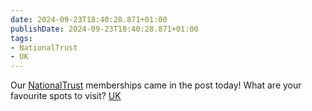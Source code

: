```yaml
---
date: 2024-09-23T18:40:28.871+01:00
publishDate: 2024-09-23T18:40:28.871+01:00
tags:
- NationalTrust
- UK
---
```


Our [NationalTrust](/tags/nationaltrust) memberships came in the post today! What are your favourite spots to visit? [UK](/tags/uk)
